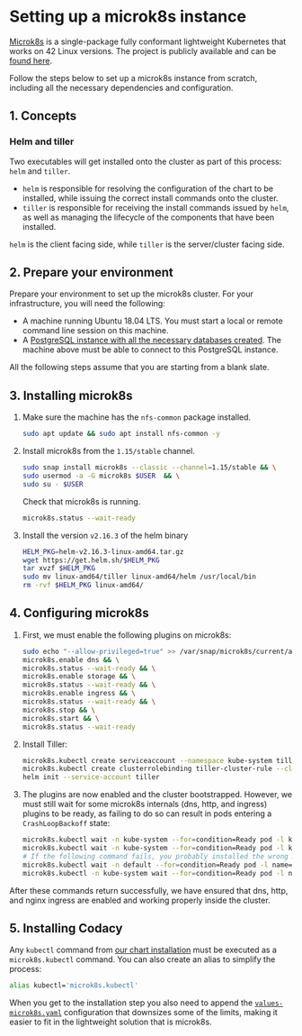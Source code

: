 # Setting up a microk8s instance

[Microk8s](https://microk8s.io/) is a single-package fully conformant lightweight Kubernetes that works on 42 Linux versions. The project is publicly available and can be [found here](https://github.com/ubuntu/microk8s).

Follow the steps below to set up a microk8s instance from scratch, including all the necessary dependencies and configuration.

## 1. Concepts

### Helm and tiller

Two executables will get installed onto the cluster as part of this process: `helm` and `tiller`.

-   `helm` is responsible for resolving the configuration of the chart to be installed, while issuing the correct install commands onto the cluster.
-   `tiller` is responsible for receiving the install commands issued by `helm`, as well as managing the lifecycle of the components that have been installed.

`helm` is the client facing side, while `tiller` is the server/cluster facing side.

## 2. Prepare your environment

Prepare your environment to set up the microk8s cluster. For your infrastructure, you will need the following:

-   A machine running Ubuntu 18.04 LTS. You must start a local or remote command line session on this machine.
-   A [PostgreSQL instance with all the necessary databases created](../requirements.md#postgresql-server-setup). The machine above must be able to connect to this PostgreSQL instance.

All the following steps assume that you are starting from a blank slate.

## 3. Installing microk8s

1.  Make sure the machine has the `nfs-common` package installed.

    ```bash
    sudo apt update && sudo apt install nfs-common -y
    ```

2.  Install microk8s from the `1.15/stable` channel.

    ```bash
    sudo snap install microk8s --classic --channel=1.15/stable && \
    sudo usermod -a -G microk8s $USER  && \
    sudo su - $USER
    ```

    Check that microk8s is running.

    ```bash
    microk8s.status --wait-ready
    ```

3.  Install the version `v2.16.3` of the helm binary

    ```bash
    HELM_PKG=helm-v2.16.3-linux-amd64.tar.gz
    wget https://get.helm.sh/$HELM_PKG
    tar xvzf $HELM_PKG
    sudo mv linux-amd64/tiller linux-amd64/helm /usr/local/bin
    rm -rvf $HELM_PKG linux-amd64/
    ```

## 4. Configuring microk8s

1.  First, we must enable the following plugins on microk8s:

    ```bash
    sudo echo "--allow-privileged=true" >> /var/snap/microk8s/current/args/kube-apiserver && \
    microk8s.enable dns && \
    microk8s.status --wait-ready && \
    microk8s.enable storage && \
    microk8s.status --wait-ready && \
    microk8s.enable ingress && \
    microk8s.status --wait-ready && \
    microk8s.stop && \
    microk8s.start && \
    microk8s.status --wait-ready
    ```

2.  Install Tiller:

    ```bash
    microk8s.kubectl create serviceaccount --namespace kube-system tiller && \
    microk8s.kubectl create clusterrolebinding tiller-cluster-rule --clusterrole=cluster-admin --serviceaccount=kube-system:tiller && \
    helm init --service-account tiller
    ```

3.  The plugins are now enabled and the cluster bootstrapped. However, we must still wait for some microk8s internals (dns, http, and ingress) plugins to be ready, as failing to do so can result in pods entering a `CrashLoopBackoff` state:

    ```bash
    microk8s.kubectl wait -n kube-system --for=condition=Ready pod -l k8s-app=kube-dns
    microk8s.kubectl wait -n kube-system --for=condition=Ready pod -l k8s-app=hostpath-provisioner
    # If the following command fails, you probably installed the wrong microk8s version
    microk8s.kubectl wait -n default --for=condition=Ready pod -l name=nginx-ingress-microk8s
    microk8s.kubectl -n kube-system wait --for=condition=Ready pod -l name=tiller
    ```

After these commands return successfully, we have ensured that dns, http, and nginx ingress are enabled and working properly inside the cluster.

## 5. Installing Codacy

Any `kubectl` command from [our chart installation](../install.md) must be executed as a `microk8s.kubectl` command. You can also create an alias to simplify the process:

```bash
alias kubectl='microk8s.kubectl'
```

When you get to the installation step you also need to append the [`values-microk8s.yaml`](../../chart/codacy/values-microk8s.yaml) configuration that downsizes some of the limits, making it easier to fit in the lightweight solution that is microk8s.
